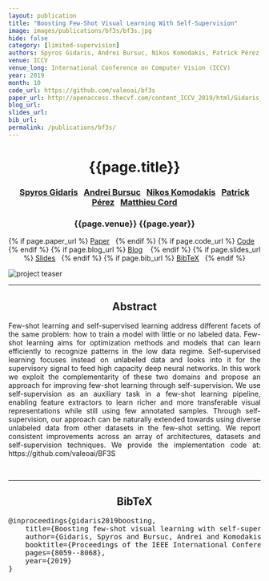 ```yaml
---
layout: publication
title: "Boosting Few-Shot Visual Learning With Self-Supervision" 
image: images/publications/bf3s/bf3s.jpg
hide: false
category: [limited-supervision]
authors: Spyros Gidaris, Andrei Bursuc, Nikos Komodakis, Patrick Pérez, and Matthieu Cord
venue: ICCV
venue_long: International Conference on Computer Vision (ICCV)
year: 2019
month: 10
code_url: https://github.com/valeoai/bf3s
paper_url: http://openaccess.thecvf.com/content_ICCV_2019/html/Gidaris_Boosting_Few-Shot_Visual_Learning_With_Self-Supervision_ICCV_2019_paper.html
blog_url: 
slides_url: 
bib_url: 
permalink: /publications/bf3s/
---
```


<h1 align="center"> {{page.title}} </h1>
<!-- Simple call of authors -->
<!-- <h3 align="center"> {{page.authors}} </h3> -->
<!-- Alternatively you can add links to author pages -->
<h3 align="center"> <a href="https://scholar.google.com/citations?user=7atfg7EAAAAJ&hl=en">Spyros Gidaris</a>&nbsp;&nbsp; <a href="https://abursuc.github.io/">Andrei Bursuc</a>&nbsp;&nbsp; <a href="http://imagine.enpc.fr/~komodakn/">Nikos Komodakis</a>&nbsp;&nbsp; <a href="https://ptrckprz.github.io/">Patrick Pérez</a>&nbsp;&nbsp; <a href="http://webia.lip6.fr/~cord/">Matthieu Cord</a> </h3>


<h3 align="center"> {{page.venue}} {{page.year}} </h3>

<div align="center">
  <p>
    {% if page.paper_url %}
    <a href="{{ page.paper_url }}"><i class="far fa-file-pdf"></i> Paper</a>&nbsp;&nbsp;
    {% endif %}
    {% if page.code_url %}
    <a href="{{ page.code_url }}"><i class="fab fa-github"></i> Code</a> &nbsp;&nbsp;
    {% endif %}
    {% if page.blog_url %}
    <a href="{{ page.blog_url }}"><i class="fab fa-blogger"></i> Blog</a> &nbsp;&nbsp;
    {% endif %}
    {% if page.slides_url %}
    <a href="{{ page.slides_url }}"><i class="far fa-file-pdf"></i> Slides</a>&nbsp;&nbsp;
    {% endif %}
    {% if page.bib_url %}
    <a href="{{ page.bib_url}}"><i class="far fa-file-alt"></i> BibTeX</a>&nbsp;&nbsp;
    {% endif %}
  </p>
</div>

<div class="publication-teaser">
    <img src="../../{{ page.image }}" alt="project teaser"/>
</div>


<hr>

<h2  align="center"> Abstract</h2>

<p align="justify">Few-shot learning and self-supervised learning address different facets of the same problem: how to train a model with little or no labeled data. Few-shot learning aims for optimization methods and models that can learn efficiently to recognize patterns in the low data regime. Self-supervised learning focuses instead on unlabeled data and looks into it for the supervisory signal to feed high capacity deep neural networks. In this work we exploit the complementarity of these two domains and propose an approach for improving few-shot learning through self-supervision. We use self-supervision as an auxiliary task in a few-shot learning pipeline, enabling feature extractors to learn richer and more transferable visual representations while still using few annotated samples. Through self-supervision, our approach can be naturally extended towards using diverse unlabeled data from other datasets in the few-shot setting. We report consistent improvements across an array of architectures, datasets and self-supervision techniques. We provide the implementation code at: https://github.com/valeoai/BF3S</p>

<br>

<hr>

<h2  align="center">BibTeX</h2>
<left>
  <pre class="bibtex-box">
@inproceedings{gidaris2019boosting,
    title={Boosting few-shot visual learning with self-supervision},
    author={Gidaris, Spyros and Bursuc, Andrei and Komodakis, Nikos and P{\'e}rez, Patrick and Cord, Matthieu},
    booktitle={Proceedings of the IEEE International Conference on Computer Vision},
    pages={8059--8068},
    year={2019}
}</pre>
</left>

<br>
